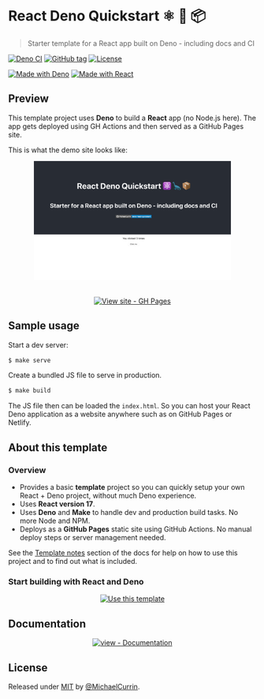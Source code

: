 # React Deno Quickstart ⚛️ 🦕 📦
> Starter template for a React app built on Deno - including docs and CI

[![Deno CI](https://github.com/MichaelCurrin/react-deno-quickstart/workflows/Deno%20CI/badge.svg)](https://github.com/MichaelCurrin/react-deno-quickstart/actions?query=workflow:"Deno+CI" "GitHub Actions CI")
[![GitHub tag](https://img.shields.io/github/tag/MichaelCurrin/react-deno-quickstart?include_prereleases=&sort=semver)](https://github.com/MichaelCurrin/react-deno-quickstart/releases/)
[![License](https://img.shields.io/badge/License-MIT-blue)](#license)

[![Made with Deno](https://img.shields.io/badge/Deno->=1.7-blue?logo=deno&logoColor=white)](https://deno.land)
[![Made with React](https://img.shields.io/badge/React-17.0.1-blue?logo=react&logoColor=white)](https://www.npmjs.com/package/react)


## Preview

This template project uses **Deno** to build a **React** app (no Node.js here). The app gets deployed using GH Actions and then served as a GitHub Pages site.

This is what the demo site looks like:

<div align="center">
    <a href="https://michaelcurrin.github.io/react-deno-quickstart/">
        <img src="/sample.png" alt="Sample screenshot" title="Sample screenshot" width="400" />
    </a>
</div>

<br>

<div align="center">

[![View site - GH Pages](https://img.shields.io/badge/View_site-GH_Pages-2ea44f?style=for-the-badge)](https://michaelcurrin.github.io/react-deno-quickstart/)

</div>


## Sample usage

Start a dev server:

```sh
$ make serve
```

Create a bundled JS file to serve in production.

```sh
$ make build
```

The JS file then can be loaded the `index.html`. So you can host your React Deno application as a website anywhere such as on GitHub Pages or Netlify.


## About this template

### Overview

- Provides a basic **template** project so you can quickly setup your own React + Deno project, without much Deno experience.
- Uses **React version 17**.
- Uses **Deno** and **Make** to handle dev and production build tasks. No more Node and NPM.
- Deploys as a **GitHub Pages** static site using GitHub Actions. No manual deploy steps or server management needed.

See the [Template notes](/docs/template-notes/) section of the docs for help on how to use this project and to find out what is included.

### Start building with React and Deno

<div align="center">

[![Use this template](https://img.shields.io/badge/Generate-Use_this_template-2ea44f?style=for-the-badge)](https://github.com/MichaelCurrin/react-deno-quickstart/generate)

</div>


## Documentation

<div align="center">

[![view - Documentation](https://img.shields.io/badge/view-Documentation-blue?style=for-the-badge)](/docs/)

</div>


## License

Released under [MIT](/LICENSE) by [@MichaelCurrin](https://github.com/MichaelCurrin).
